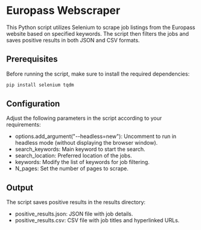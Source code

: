 # Europass Webscraper

This Python script utilizes Selenium to scrape job listings from the Europass website based on specified keywords. The script then filters the jobs and saves positive results in both JSON and CSV formats.

## Prerequisites

Before running the script, make sure to install the required dependencies:

```bash
pip install selenium tqdm
```

## Configuration
Adjust the following parameters in the script according to your requirements:

- options.add_argument("--headless=new"): Uncomment to run in headless mode (without displaying the browser window).
- search_keywords: Main keyword to start the search.
- search_location: Preferred location of the jobs.  
- keywords: Modify the list of keywords for job filtering.
- N_pages: Set the number of pages to scrape.


## Output
The script saves positive results in the results directory:

- positive_results.json: JSON file with job details.
- positive_results.csv: CSV file with job titles and hyperlinked URLs.
